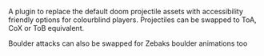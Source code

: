 A plugin to replace the default doom projectile assets with accessibility friendly options for colourblind players. Projectiles can be swapped to ToA, CoX or ToB equivalent.

Boulder attacks can also be swapped for Zebaks boulder animations too